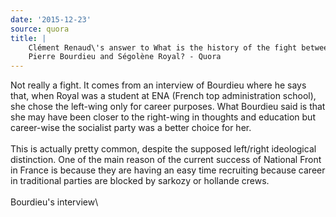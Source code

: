 ```yaml
---
date: '2015-12-23'
source: quora
title: |
    Clément Renaud\'s answer to What is the history of the fight between
    Pierre Bourdieu and Ségolène Royal? - Quora
---
```


Not really a fight. It comes from an interview of Bourdieu where he says
that, when Royal was a student at ENA (French top administration
school), she chose the left-wing only for career purposes. What Bourdieu
said is that she may have been closer to the right-wing in thoughts and
education but career-wise the socialist party was a better choice for
her.\
\
This is actually pretty common, despite the supposed left/right
ideological distinction. One of the main reason of the current success
of National Front in France is because they are having an easy time
recruiting because career in traditional parties are blocked by sarkozy
or hollande crews.\
\
Bourdieu\'s interview\
